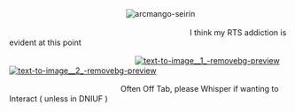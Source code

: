 
 ㅤ ㅤ ㅤ ㅤㅤ ㅤㅤ ㅤ ㅤ ㅤ ㅤ ㅤ ㅤ ![arcmango-seirin](https://github.com/user-attachments/assets/bc8fdccf-f297-4b19-a0cc-c7e2882dbd25)

ㅤ
ㅤㅤㅤㅤㅤㅤㅤㅤㅤㅤㅤㅤㅤㅤㅤㅤㅤㅤㅤㅤㅤㅤㅤㅤI think my RTS addiction is evident at this point

ㅤㅤㅤㅤㅤㅤㅤㅤㅤㅤㅤㅤㅤㅤ ㅤ ㅤㅤ[![text-to-image__1_-removebg-preview](https://github.com/user-attachments/assets/6e90e002-9ec6-44fb-ab25-01086fae8d63)](https://guns.lol/helterspider)    [![text-to-image__2_-removebg-preview](https://github.com/user-attachments/assets/78687b74-df08-4f57-9c90-cdfac16ac7f4)](https://retrospring.net/@AMERiCAN0)


ㅤㅤㅤㅤㅤ ㅤㅤㅤㅤㅤㅤㅤㅤㅤ ㅤOften Off Tab,  please Whisper if wanting to Interact  ( unless in DNIUF )

ㅤㅤㅤㅤㅤㅤㅤㅤㅤㅤㅤㅤㅤㅤㅤ

